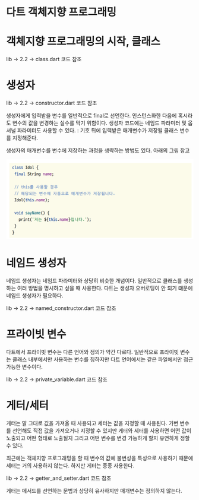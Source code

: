 # **다트 객체지향 프로그래밍**  
# **객체지향 프로그래밍의 시작, 클래스**  
lib -> 2.2 -> class.dart 코드 참조  
  
# **생성자**  
lib -> 2.2 -> constructor.dart 코드 참조  
  
생성자에게 입력받을 변수를 일반적으로 final로 선언한다. 인스턴스화한 다음에 혹시라도 변수의 값을 변경하는 실수를 막기 
위함이다. 생성자 코드에는 네임드 파라미터 및 옵셔널 파라미터도 사용할 수 있다. : 기호 뒤에 입력받은 매개변수가 저장될 
클래스 변수를 지정해준다.  
  
생성자의 매개변수를 변수에 저장하는 과정을 생략하는 방법도 있다. 아래의 그림 참고  
  
![img.png](image/img.png)  
  
# **네임드 생성자**  
네임드 생성자는 네임드 파라미터와 상당히 비슷한 개념이다. 일반적으로 클래스를 생성하는 여러 방법을 명시하고 싶을 때 사용한다. 
다트는 생성자 오버로딩이 안 되기 떄문에 네임드 생성자가 필요하다.  
   
lib -> 2.2 -> named_constructor.dart 코드 참조  
  
# **프라이빗 변수**  
다트에서 프라이빗 변수는 다른 언어와 정의가 약간 다르다. 일반적으로 프라이빗 변수는 클래스 내부에서만 사용하는 변수를 칭하지만 
다트 언어에서는 같은 파일에서만 접근 가능한 변수이다.  
  
lib -> 2.2 -> private_variable.dart 코드 참조  
  
# **게터/세터**  
게터는 말 그대로 값을 가져올 때 사용되고 세터는 값을 지정할 때 사용된다. 가변 변수를 선언해도 직접 값을 가져오거나 지정할 수 
있지만 게터와 세터를 사용하면 어떤 값이 노출되고 어떤 형태로 노출될지 그리고 어떤 변수를 변경 가능하게 할지 유연하게 정할 수 있다.  
  
최근에는 객체지향 프로그래밍을 할 때 변수의 값에 불변성을 특성으로 사용하기 때문에 세터는 거의 사용하지 않는다. 하지만 게터는 
종종 사용한다.  
  
lib -> 2.2 -> getter_and_setter.dart 코드 참조  
  
게터는 메서드를 선언하는 문법과 상당히 유사하지만 매개변수는 정의하지 않는다.  
  
